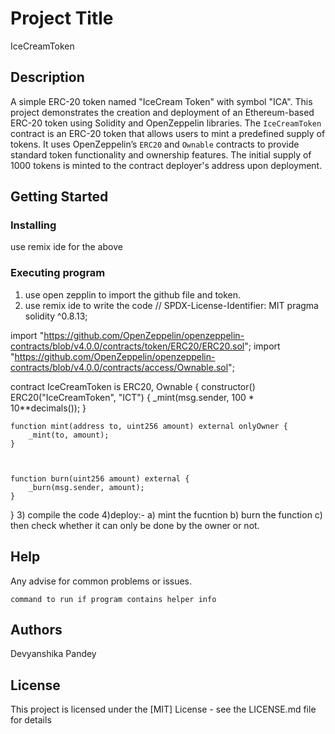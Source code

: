 # Project Title

IceCreamToken

## Description

A simple ERC-20 token named "IceCream Token" with symbol "ICA". This project demonstrates the creation and deployment of an Ethereum-based ERC-20 token using Solidity and OpenZeppelin libraries. The `IceCreamToken` contract is an ERC-20 token that allows users to mint a predefined supply of tokens. It uses OpenZeppelin’s `ERC20` and `Ownable` contracts to provide standard token functionality and ownership features. The initial supply of 1000 tokens is minted to the contract deployer's address upon deployment.

## Getting Started

### Installing
use remix ide for the above 

### Executing program
1) use open zepplin to import the github file and token.
2) use remix ide to write the code
   // SPDX-License-Identifier: MIT
pragma solidity ^0.8.13;

import "https://github.com/OpenZeppelin/openzeppelin-contracts/blob/v4.0.0/contracts/token/ERC20/ERC20.sol";
import "https://github.com/OpenZeppelin/openzeppelin-contracts/blob/v4.0.0/contracts/access/Ownable.sol";

contract IceCreamToken is ERC20, Ownable {
    constructor() ERC20("IceCreamToken", "ICT") {
        _mint(msg.sender, 100 * 10**decimals());
    }


    function mint(address to, uint256 amount) external onlyOwner {
        _mint(to, amount);
    }


     
    function burn(uint256 amount) external {
        _burn(msg.sender, amount);
    }

  
}
3) compile the code
4)deploy:-
  a) mint the fucntion
  b) burn the function 
  c) then check whether it can only be done by the owner or not.

## Help

Any advise for common problems or issues.
```
command to run if program contains helper info
```

## Authors
Devyanshika Pandey


## License

This project is licensed under the [MIT] License - see the LICENSE.md file for details
